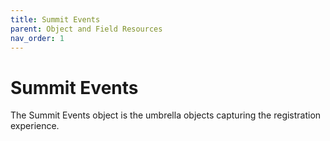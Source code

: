 ```yaml
---
title: Summit Events
parent: Object and Field Resources
nav_order: 1
---
```


# Summit Events
The Summit Events object is the umbrella objects capturing the registration experience.
